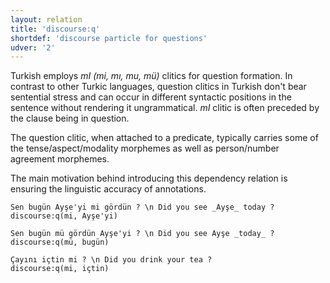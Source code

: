 ```yaml
---
layout: relation
title: 'discourse:q'
shortdef: 'discourse particle for questions'
udver: '2'
---
```


Turkish employs _mI (mi, mı, mu, mü)_ clitics for question 
formation. In contrast to other Turkic languages, question 
clitics in Turkish don't bear sentential stress and can occur 
in different syntactic positions in the sentence without
rendering it ungrammatical. _mI_ clitic is often preceded
by the clause being in question.

The question clitic, when attached to a predicate, typically 
carries some of the tense/aspect/modality morphemes as well 
as person/number agreement morphemes.

The main motivation behind introducing this dependency
relation is ensuring the linguistic accuracy of annotations.

~~~ sdparse
Sen bugün Ayşe'yi mi gördün ? \n Did you see _Ayşe_ today ?
discourse:q(mi, Ayşe'yi)
~~~

~~~ sdparse
Sen bugün mü gördün Ayşe'yi ? \n Did you see Ayşe _today_ ?
discourse:q(mü, bugün)
~~~

~~~ sdparse
Çayını içtin mi ? \n Did you drink your tea ?
discourse:q(mi, içtin)
~~~

<!-- Interlanguage links updated Út 9. května 2023, 20:04:13 CEST -->
